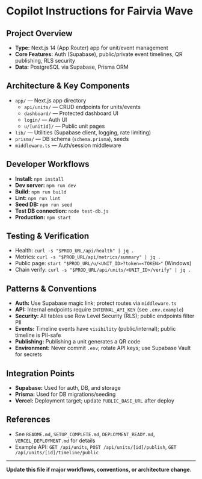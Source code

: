 # Copilot Instructions for Fairvia Wave

## Project Overview
- **Type:** Next.js 14 (App Router) app for unit/event management
- **Core Features:** Auth (Supabase), public/private event timelines, QR publishing, RLS security
- **Data:** PostgreSQL via Supabase, Prisma ORM

## Architecture & Key Components
- `app/` — Next.js app directory
  - `api/units/` — CRUD endpoints for units/events
  - `dashboard/` — Protected dashboard UI
  - `login/` — Auth UI
  - `u/[unitId]/` — Public unit pages
- `lib/` — Utilities (Supabase client, logging, rate limiting)
- `prisma/` — DB schema (`schema.prisma`), seeds
- `middleware.ts` — Auth/session middleware

## Developer Workflows
- **Install:** `npm install`
- **Dev server:** `npm run dev`
- **Build:** `npm run build`
- **Lint:** `npm run lint`
- **Seed DB:** `npm run seed`
- **Test DB connection:** `node test-db.js`
- **Production:** `npm start`

## Testing & Verification
- Health: `curl -s "$PROD_URL/api/health" | jq .`
- Metrics: `curl -s "$PROD_URL/api/metrics/summary" | jq .`
- Public page: `start "$PROD_URL/u/<UNIT_ID>?token=<TOKEN>"` (Windows)
- Chain verify: `curl -s "$PROD_URL/api/units/<UNIT_ID>/verify" | jq .`

## Patterns & Conventions
- **Auth:** Use Supabase magic link; protect routes via `middleware.ts`
- **API:** Internal endpoints require `INTERNAL_API_KEY` (see `.env.example`)
- **Security:** All tables use Row Level Security (RLS); public endpoints filter PII
- **Events:** Timeline events have `visibility` (public/internal); public timeline is PII-safe
- **Publishing:** Publishing a unit generates a QR code
- **Environment:** Never commit `.env`; rotate API keys; use Supabase Vault for secrets

## Integration Points
- **Supabase:** Used for auth, DB, and storage
- **Prisma:** Used for DB migrations/seeding
- **Vercel:** Deployment target; update `PUBLIC_BASE_URL` after deploy

## References
- See `README.md`, `SETUP_COMPLETE.md`, `DEPLOYMENT_READY.md`, `VERCEL_DEPLOYMENT.md` for details
- Example API: `GET /api/units`, `POST /api/units/[id]/publish`, `GET /api/units/[id]/timeline/public`

---
**Update this file if major workflows, conventions, or architecture change.**
